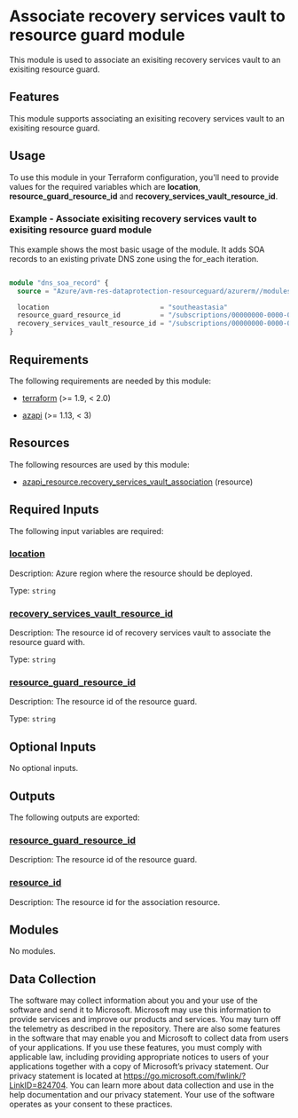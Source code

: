 <!-- BEGIN_TF_DOCS -->
<!-- Code generated by terraform-docs. DO NOT EDIT. -->
# Associate recovery services vault to resource guard module

This module is used to associate an exisiting recovery services vault to an exisiting resource guard.

## Features

This module supports associating an exisiting recovery services vault to an exisiting resource guard.

## Usage

To use this module in your Terraform configuration, you'll need to provide values for the required variables which are **location**, **resource\_guard\_resource\_id** and **recovery\_services\_vault\_resource\_id**.

### Example - Associate exisiting recovery services vault to exisiting resource guard module

This example shows the most basic usage of the module. It adds SOA records to an existing private DNS zone using the for\_each iteration.

```terraform

module "dns_soa_record" {
  source = "Azure/avm-res-dataprotection-resourceguard/azurerm//modules/recovery_services_vault_association"

  location                            = "southeastasia"
  resource_guard_resource_id          = "/subscriptions/00000000-0000-0000-0000-000000000000/resourceGroups/myResourceGroup/providers/Microsoft.DataProtection/ResourceGuards/example-resource-guard"
  recovery_services_vault_resource_id = "/subscriptions/00000000-0000-0000-0000-000000000000/resourceGroups/myResourceGroup/providers/Microsoft.RecoveryServices/vaults/example-recovery-vault"
}

```

<!-- markdownlint-disable MD033 -->
## Requirements

The following requirements are needed by this module:

- <a name="requirement_terraform"></a> [terraform](#requirement\_terraform) (>= 1.9, < 2.0)

- <a name="requirement_azapi"></a> [azapi](#requirement\_azapi) (>= 1.13, < 3)

## Resources

The following resources are used by this module:

- [azapi_resource.recovery_services_vault_association](https://registry.terraform.io/providers/azure/azapi/latest/docs/resources/resource) (resource)

<!-- markdownlint-disable MD013 -->
## Required Inputs

The following input variables are required:

### <a name="input_location"></a> [location](#input\_location)

Description: Azure region where the resource should be deployed.

Type: `string`

### <a name="input_recovery_services_vault_resource_id"></a> [recovery\_services\_vault\_resource\_id](#input\_recovery\_services\_vault\_resource\_id)

Description: The resource id of recovery services vault to associate the resource guard with.

Type: `string`

### <a name="input_resource_guard_resource_id"></a> [resource\_guard\_resource\_id](#input\_resource\_guard\_resource\_id)

Description: The resource id of the resource guard.

Type: `string`

## Optional Inputs

No optional inputs.

## Outputs

The following outputs are exported:

### <a name="output_resource_guard_resource_id"></a> [resource\_guard\_resource\_id](#output\_resource\_guard\_resource\_id)

Description: The resource id of the resource guard.

### <a name="output_resource_id"></a> [resource\_id](#output\_resource\_id)

Description: The resource id for the association resource.

## Modules

No modules.

<!-- markdownlint-disable-next-line MD041 -->
## Data Collection

The software may collect information about you and your use of the software and send it to Microsoft. Microsoft may use this information to provide services and improve our products and services. You may turn off the telemetry as described in the repository. There are also some features in the software that may enable you and Microsoft to collect data from users of your applications. If you use these features, you must comply with applicable law, including providing appropriate notices to users of your applications together with a copy of Microsoft’s privacy statement. Our privacy statement is located at <https://go.microsoft.com/fwlink/?LinkID=824704>. You can learn more about data collection and use in the help documentation and our privacy statement. Your use of the software operates as your consent to these practices.
<!-- END_TF_DOCS -->